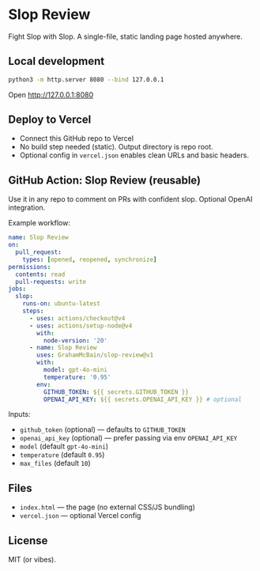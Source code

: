 # Slop Review

Fight Slop with Slop. A single-file, static landing page hosted anywhere.

## Local development

```bash
python3 -m http.server 8080 --bind 127.0.0.1
```

Open http://127.0.0.1:8080

## Deploy to Vercel

- Connect this GitHub repo to Vercel
- No build step needed (static). Output directory is repo root.
- Optional config in `vercel.json` enables clean URLs and basic headers.

## GitHub Action: Slop Review (reusable)

Use it in any repo to comment on PRs with confident slop. Optional OpenAI integration.

Example workflow:

```yaml
name: Slop Review
on:
  pull_request:
    types: [opened, reopened, synchronize]
permissions:
  contents: read
  pull-requests: write
jobs:
  slop:
    runs-on: ubuntu-latest
    steps:
      - uses: actions/checkout@v4
      - uses: actions/setup-node@v4
        with:
          node-version: '20'
      - name: Slop Review
        uses: GrahamMcBain/slop-review@v1
        with:
          model: gpt-4o-mini
          temperature: '0.95'
        env:
          GITHUB_TOKEN: ${{ secrets.GITHUB_TOKEN }}
          OPENAI_API_KEY: ${{ secrets.OPENAI_API_KEY }} # optional
```

Inputs:
- `github_token` (optional) — defaults to `GITHUB_TOKEN`
- `openai_api_key` (optional) — prefer passing via env `OPENAI_API_KEY`
- `model` (default `gpt-4o-mini`)
- `temperature` (default `0.95`)
- `max_files` (default `10`)

## Files

- `index.html` — the page (no external CSS/JS bundling)
- `vercel.json` — optional Vercel config

## License

MIT (or vibes).
